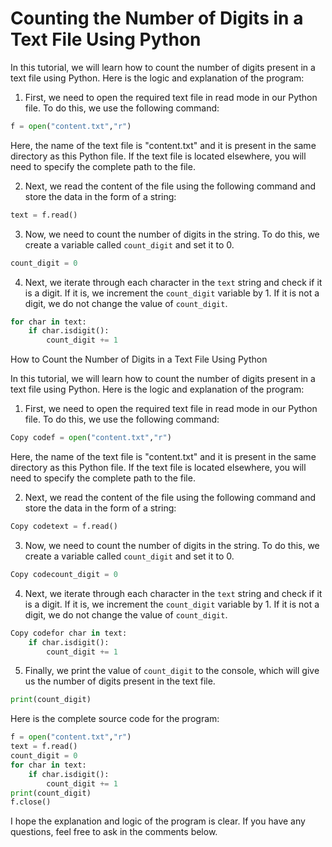 # Counting the Number of Digits in a Text File Using Python

In this tutorial, we will learn how to count the number of digits present in a text file using Python. Here is the logic and explanation of the program:

1.  First, we need to open the required text file in read mode in our Python file. To do this, we use the following command:
    

```python
f = open("content.txt","r")
```

Here, the name of the text file is "content.txt" and it is present in the same directory as this Python file. If the text file is located elsewhere, you will need to specify the complete path to the file.

2.  Next, we read the content of the file using the following command and store the data in the form of a string:
    

```python
text = f.read()
```

3.  Now, we need to count the number of digits in the string. To do this, we create a variable called `count_digit` and set it to 0.
    

```python
count_digit = 0
```

4.  Next, we iterate through each character in the `text` string and check if it is a digit. If it is, we increment the `count_digit` variable by 1. If it is not a digit, we do not change the value of `count_digit`.
    

```python
for char in text:
    if char.isdigit():
        count_digit += 1
```

How to Count the Number of Digits in a Text File Using Python

In this tutorial, we will learn how to count the number of digits present in a text file using Python. Here is the logic and explanation of the program:

1.  First, we need to open the required text file in read mode in our Python file. To do this, we use the following command:
    

```python
Copy codef = open("content.txt","r")
```

Here, the name of the text file is "content.txt" and it is present in the same directory as this Python file. If the text file is located elsewhere, you will need to specify the complete path to the file.

2.  Next, we read the content of the file using the following command and store the data in the form of a string:
    

```python
Copy codetext = f.read()
```

3.  Now, we need to count the number of digits in the string. To do this, we create a variable called `count_digit` and set it to 0.
    

```python
Copy codecount_digit = 0
```

4.  Next, we iterate through each character in the `text` string and check if it is a digit. If it is, we increment the `count_digit` variable by 1. If it is not a digit, we do not change the value of `count_digit`.
    

```python
Copy codefor char in text:
    if char.isdigit():
        count_digit += 1
```

5.  Finally, we print the value of `count_digit` to the console, which will give us the number of digits present in the text file.
    

```python
print(count_digit)
```

Here is the complete source code for the program:

```python
f = open("content.txt","r")
text = f.read()
count_digit = 0
for char in text:
    if char.isdigit():
        count_digit += 1
print(count_digit)
f.close()
```

I hope the explanation and logic of the program is clear. If you have any questions, feel free to ask in the comments below.